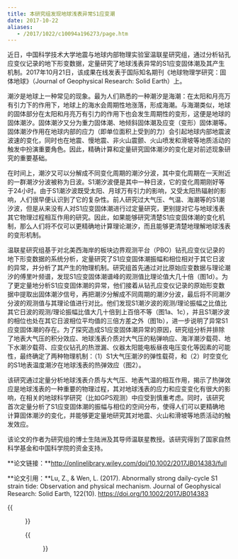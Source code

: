 ```yaml
---
title: 本研究组发现地球浅表异常S1应变潮
date: 2017-10-22
aliases:
   - /2017/1022/c10094a196273/page.htm
---
```

近日，中国科学技术大学地震与地球内部物理实验室温联星研究组，通过分析钻孔应变仪记录的地下形变数据，定量研究了地球浅表异常的S1应变固体潮及其产生机制。2017年10月21日，该成果在线发表于国际知名期刊《地球物理学研究：固体地球》（Journal of Geophysical Research: Solid Earth）上。

潮汐是地球上一种常见的现象。最为人们熟悉的一种潮汐是海潮：在太阳和月亮万有引力下的作用下，地球上的海水会周期性地涨落，形成海潮。与海潮类似，地球的固体部分在太阳和月亮万有引力的作用下也会发生周期性的变形，这便是地球的固体潮汐。固体潮汐又分为重力固体潮、地倾斜固体潮及应变（变形）固体潮等。固体潮汐作用在地球内部的应力（即单位面积上受到的力）会引起地球内部地震波波速的变化，同时也在地震、慢地震、非火山震颤、火山喷发和滑坡等地质活动的触发中扮演重要角色。因此，精确计算和定量研究固体潮汐的变化是对前述现象研究的重要基础。

在时间上，潮汐又可以分解成不同变化周期的潮汐分波，其中变化周期在一天附近的一群潮汐分波被称为日波。S1潮汐波便是其中一种日波，它的变化周期刚好等于24小时。由于S1潮汐波既受太阳、月球万有引力的影响，又受太阳热辐射的影响，人们很早便认识到了它的复杂性。前人研究过大气压、气温、海潮等的S1潮汐波，但是从来没有人对S1应变固体潮进行过定量研究，更别提对它与地球浅表其它物理过程相互作用的研究。因此，如果能够研究清楚S1应变固体潮的变化机制，那么人们将不仅可以更精确地计算理论潮汐，而且能够更清楚地理解地球浅表的变形机制。

温联星研究组基于对北美西海岸的板块边界观测平台（PBO）钻孔应变仪记录的地下形变数据的系统分析，定量研究了S1应变固体潮振幅和相位相对于其它日波的异常，并分析了其产生的物理机制。研究组首先通过对比原始应变数据与理论潮汐的傅里叶频谱，发现S1应变固体潮谱峰的观测值比理论值大几十倍（图1d）。为了更定量地分析S1应变固体潮的异常，他们接着从钻孔应变仪记录的原始形变数据中提取出固体潮汐信号，再把潮汐分解成不同周期的潮汐分波，最后将不同潮汐分波的观测值与其理论值进行对比。他们发现S1潮汐波的观测/理论振幅之比值比其它日波的观测/理论振幅比值大几十倍到上百倍不等（图1a、1c），并且S1潮汐波的相位也处在其它日波相位平均值的三倍方差之外（图1b），进一步说明了异常S1应变固体潮的存在。为了探究造成S1应变固体潮异常的原因，研究组分析并排除了地表大气压的积分效应、地球浅表介质对大气压的粘弹响应、海洋潮汐载荷、地下水潮汐载荷、应变仪钻孔的热泄漏、仪器太阳能电板昼夜电压变化等因素的可能性，最终确定了两种物理机制：（1）S1大气压潮汐的弹性载荷，和（2）时空变化的S1地表温度潮汐在地球浅表的热弹效应（图2）。

该研究通过定量分析地球浅表介质与大气压、地表气温的相互作用，揭示了热弹效应是地球浅表的一种重要的物理过程，其对地球浅表的应力和应变变化有很大的影响，在相关的地球科学研究（比如GPS观测）中应受到慎重考虑。同时，该研究首次定量分析了S1应变固体潮的振幅与相位的空间分布，使得人们可以更精确地计算固体潮汐的变化，并能够更定量地研究其对地震、火山和滑坡等地质活动的触发效应。

该论文的作者为研究组的博士生陆洲及其导师温联星教授。该研究得到了国家自然科学基金和中国科学院的资金支持。

**论文链接：**http://onlinelibrary.wiley.com/doi/10.1002/2017JB014383/full

**论文引用：**Lu, Z., & Wen, L. (2017). Abnormally strong daily-cycle S1 strain tide: Observation and physical mechanism. Journal of Geophysical Research: Solid Earth, 122(10). https://doi.org/10.1002/2017JB014383

{{<figure src="strain_meter_location.jpg" caption=" 图1 异常S1应变固体潮的观测和分析。（a）B087应变仪中观测到的潮汐日波的振幅响应（观测/理论振幅之比）。绿、蓝和红颜色的线分别代表潮汐日波（除S1外）振幅的平均值、一倍方差和三倍方差。（b）B087应变仪中观测到的潮汐日波的相位。不同颜色线条的意义与图a类似。（c）S1应变固体潮放大倍数（“S1观测/理论振幅比值”与“其它日波观测/理论振幅比值平均值”之比）的空间分布。不同颜色的圆圈代表同一应变仪不同方向的观测结果。（d）原始应变数据（蓝线）与理论潮汐（红线）的傅里叶频谱对比。">}}

{{<figure src="phasical_causes.jpg" caption=" 图2 异常S1应变固体潮的产生机制。 S1应变固体潮由两种物理机制产生：（1）S1大气压潮汐的弹性载荷，和（2）时空变化的S1地表温度潮汐在地球浅表的热弹效应。S1大气压（蓝色虚线）在地下造成与其同相位的应变（蓝色实线），而S1地表气温（红色虚线，相位通常异于大气压）则在地下产生与其相位不同的应变（红色实线）。这两种应变振幅相近，相位不同，相互叠加形成了地下的S1应变固体潮（绿色实线），该潮汐的相位异于S1大气压和S1地表气温。">}}
